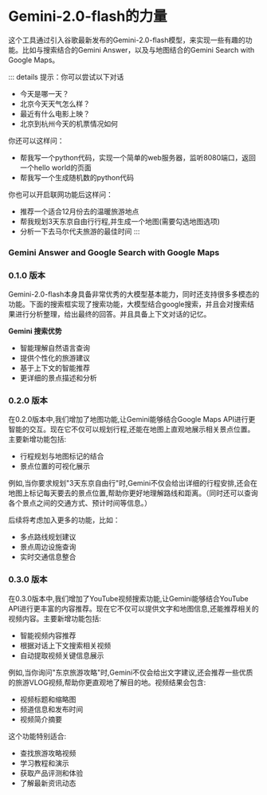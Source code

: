 # Gemini-2.0-flash的力量
这个工具通过引入谷歌最新发布的Gemini-2.0-flash模型，来实现一些有趣的功能。比如与搜索结合的Gemini Answer，以及与地图结合的Gemini Search with Google Maps。


::: details 提示：你可以尝试以下对话
- 今天是哪一天？
- 北京今天天气怎么样？
- 最近有什么电影上映？
- 北京到杭州今天的机票情况如何

你还可以这样问：
- 帮我写一个python代码，实现一个简单的web服务器，监听8080端口，返回一个hello world的页面
- 帮我写一个生成随机数的python代码

你也可以开启联网功能后这样问：
- 推荐一个适合12月份去的温暖旅游地点
- 帮我规划3天东京自由行行程,并生成一个地图(需要勾选地图选项)
- 分析一下去马尔代夫旅游的最佳时间
:::


### Gemini Answer and Google Search with Google Maps

  <EnhancedGeminiAI />


### 0.1.0 版本
Gemini-2.0-flash本身具备非常优秀的大模型基本能力，同时还支持很多多模态的功能。下面的搜索框实现了搜索功能，大模型结合google搜索，并且会对搜索结果进行分析整理，给出最终的回答。并且具备上下文对话的记忆。

**Gemini 搜索优势**
- 智能理解自然语言查询
- 提供个性化的旅游建议
- 基于上下文的智能推荐
- 更详细的景点描述和分析

### 0.2.0 版本
在0.2.0版本中,我们增加了地图功能,让Gemini能够结合Google Maps API进行更智能的交互。现在它不仅可以规划行程,还能在地图上直观地展示相关景点位置。主要新增功能包括:

- 行程规划与地图标记的结合
- 景点位置的可视化展示

例如,当你要求规划"3天东京自由行"时,Gemini不仅会给出详细的行程安排,还会在地图上标记每天要去的景点位置,帮助你更好地理解路线和距离。（同时还可以查询各个景点之间的交通方式、预计时间等信息。）

后续将考虑加入更多的功能，比如：
- 多点路线规划建议
- 景点周边设施查询
- 实时交通信息整合


### 0.3.0 版本
在0.3.0版本中,我们增加了YouTube视频搜索功能,让Gemini能够结合YouTube API进行更丰富的内容推荐。现在它不仅可以提供文字和地图信息,还能推荐相关的视频内容。主要新增功能包括:

- 智能视频内容推荐
- 根据对话上下文搜索相关视频
- 自动提取视频关键信息展示

例如,当你询问"东京旅游攻略"时,Gemini不仅会给出文字建议,还会推荐一些优质的旅游VLOG视频,帮助你更直观地了解目的地。视频结果会包含:

- 视频标题和缩略图
- 频道信息和发布时间
- 视频简介摘要

这个功能特别适合:
- 查找旅游攻略视频
- 学习教程和演示
- 获取产品评测和体验
- 了解最新资讯动态





